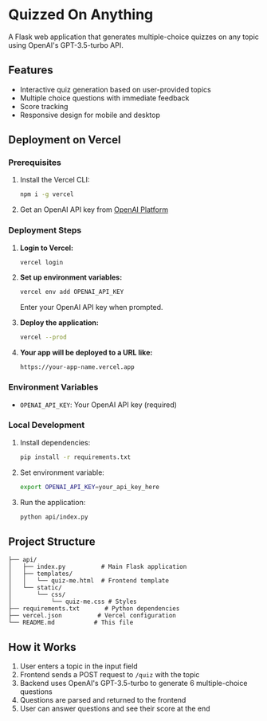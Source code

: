 # Quizzed On Anything

A Flask web application that generates multiple-choice quizzes on any topic using OpenAI's GPT-3.5-turbo API.

## Features

- Interactive quiz generation based on user-provided topics
- Multiple choice questions with immediate feedback
- Score tracking
- Responsive design for mobile and desktop

## Deployment on Vercel

### Prerequisites

1. Install the Vercel CLI:

   ```bash
   npm i -g vercel
   ```

2. Get an OpenAI API key from [OpenAI Platform](https://platform.openai.com/api-keys)

### Deployment Steps

1. **Login to Vercel:**

   ```bash
   vercel login
   ```

2. **Set up environment variables:**

   ```bash
   vercel env add OPENAI_API_KEY
   ```

   Enter your OpenAI API key when prompted.

3. **Deploy the application:**

   ```bash
   vercel --prod
   ```

4. **Your app will be deployed to a URL like:**
   ```
   https://your-app-name.vercel.app
   ```

### Environment Variables

- `OPENAI_API_KEY`: Your OpenAI API key (required)

### Local Development

1. Install dependencies:

   ```bash
   pip install -r requirements.txt
   ```

2. Set environment variable:

   ```bash
   export OPENAI_API_KEY=your_api_key_here
   ```

3. Run the application:
   ```bash
   python api/index.py
   ```

## Project Structure

```
├── api/
│   ├── index.py          # Main Flask application
│   ├── templates/
│   │   └── quiz-me.html  # Frontend template
│   └── static/
│       └── css/
│           └── quiz-me.css # Styles
├── requirements.txt       # Python dependencies
├── vercel.json          # Vercel configuration
└── README.md           # This file
```

## How it Works

1. User enters a topic in the input field
2. Frontend sends a POST request to `/quiz` with the topic
3. Backend uses OpenAI's GPT-3.5-turbo to generate 6 multiple-choice questions
4. Questions are parsed and returned to the frontend
5. User can answer questions and see their score at the end
